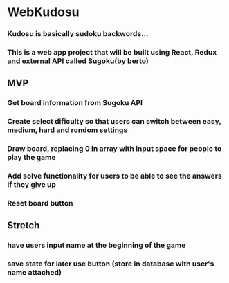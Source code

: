 # WebKudosu

### Kudosu is basically sudoku backwords...

### This is a web app project that will be built using React, Redux and external API called Sugoku(by berto)

## MVP

### Get board information from Sugoku API
### Create select dificulty so that users can switch between easy, medium, hard and rondom settings
### Draw board, replacing 0 in array with input space for people to play the game
### Add solve functionality for users to be able to see the answers if they give up
### Reset board button

## Stretch

### have users input name at the beginning of the game
### save state for later use button (store in database with user's name attached)
